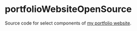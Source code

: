 # portfolioWebsiteOpenSource
Source code for select components of <a href="https://conors-website.vercel.app">my portfolio website</a>.
